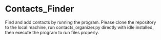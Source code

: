 # Contacts_Finder
Find and add contacts by running the program.
Please clone the repository to the local machine, run contacts_organizer.py directly with idle installed, 
then execute the program to run files properly. 